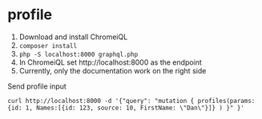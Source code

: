 # profile

1. Download and install ChromeiQL
2. `composer install`
3. `php -S localhost:8000 graphql.php`
4. In ChromeiQL set http://localhost:8000 as the endpoint
5. Currently, only the documentation work on the right side

Send profile input
```
curl http://localhost:8000 -d '{"query": "mutation { profiles(params: {id: 1, Names:[{id: 123, source: 10, FirstName: \"Dan\"}]} ) }" }'
```